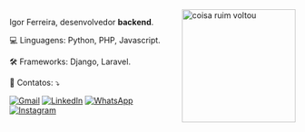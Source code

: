 <img src="https://cdn.discordapp.com/attachments/1156683291240448062/1303343181106122782/php.png?ex=672b686d&is=672a16ed&hm=fdc6b3333f788e3092dfcd4109ba958d9b91d8219d087c02f67de9c00da5ceb5&" alt="coisa ruim voltou" min-width="200px" max-width="200px" width="200px" align="right">

<p align="left"> 
  Igor Ferreira, desenvolvedor <strong>backend</strong>.
</p>

<p align="left">
  💻 Linguagens: Python, PHP, Javascript.
</p>

<p align="left">
  🛠 Frameworks: Django, Laravel.
</p>

<p align="left">
  📱 Contatos: ⤵️
</p>

<p align="left">
  <a href="#" title="Gmail">
  <img src="https://img.shields.io/badge/-Gmail-FF0000?style=flat-square&labelColor=FF0000&logo=gmail&logoColor=white&link=mailto:igorfgb2006@gmail.com?subject=Sauda%C3%A7%C3%B5es&body=Ola!" alt="Gmail"/></a>
  <a href="#" title="LinkedIn">
  <img src="https://img.shields.io/badge/-Linkedin-0e76a8?style=flat-square&logo=Linkedin&logoColor=white&link=https://www.linkedin.com/in/igor-ferreira-b33094265/" alt="LinkedIn"/></a>
  <a href="#" title="WhatsApp">
  <img src="https://img.shields.io/badge/-WhatsApp-25d366?style=flat-square&labelColor=25d366&logo=whatsapp&logoColor=white&link=https://api.whatsapp.com/send?phone=5531971093532&text=Ol%C3%A1!%20Peguei%20seu%20n%C3%BAmero%20no%20GitHub,%20est%C3%A1%20dispon%C3%ADvel%20para%20uma%20conversa?" alt="WhatsApp"/></a>
  <a href="#" title="Facebook">
  <img src="https://img.shields.io/badge/-Instagram-DF0174?style=flat-square&labelColor=DF0174&logo=instagram&logoColor=white&link=https://www.instagram.com/igorferreiraa.b/" alt="Instagram"/></a>
</p>
